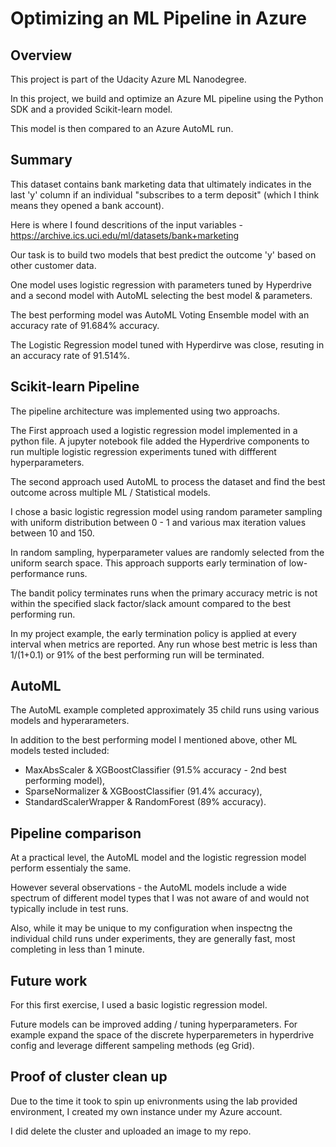 # Optimizing an ML Pipeline in Azure

## Overview
This project is part of the Udacity Azure ML Nanodegree.

In this project, we build and optimize an Azure ML pipeline using the Python SDK and a provided Scikit-learn model.

This model is then compared to an Azure AutoML run.

## Summary

This dataset contains bank marketing data that ultimately indicates in the last 'y' column if an individual "subscribes to a term deposit" (which I think means they opened a bank account).

Here is where I found descritions of the input variables - https://archive.ics.uci.edu/ml/datasets/bank+marketing

Our task is to build two models that best predict the outcome 'y' based on other customer data.  

One model uses logistic regression with parameters tuned by Hyperdrive and a second model with AutoML selecting the best model & parameters.
 
The best performing model was AutoML Voting Ensemble model with an accuracy rate of 91.684% accuracy.  

The Logistic Regression model tuned with Hyperdirve was close, resuting in an accuracy rate of 91.514%.

## Scikit-learn Pipeline

The pipeline architecture was implemented using two approachs.  

The First approach used a logistic regression model implemented in a python file.  A jupyter notebook file added the Hyperdrive components to run multiple logistic regression experiments tuned with diffferent hyperparameters.    

The second approach used AutoML to process the dataset and find the best outcome across multiple ML / Statistical models.  

I chose a basic logistic regression model using random parameter sampling with uniform distribution between 0 - 1 and various max iteration values between 10 and 150.  

In random sampling, hyperparameter values are randomly selected from the uniform search space.  This approach supports early termination of low-performance runs. 

The bandit policy terminates runs when the primary accuracy metric is not within the specified slack factor/slack amount compared to the best performing run.

In my project example, the early termination policy is applied at every interval when metrics are reported. Any run whose best metric is less than 1/(1+0.1) or 91% of the best performing run will be terminated.


## AutoML

The AutoML example completed approximately 35 child runs using various models and hyperarameters.  

In addition to the best performing model I mentioned above, other ML models tested included:
* MaxAbsScaler & XGBoostClassifier (91.5% accuracy - 2nd best performing model), 
* SparseNormalizer & XGBoostClassifier (91.4% accuracy), 
* StandardScalerWrapper & RandomForest (89% accuracy). 

## Pipeline comparison

At a practical level, the AutoML model and the logistic regression model perform essentialy the same.  

However several observations - the AutoML models include a wide spectrum of different model types that I was not aware of and would not typically include in test runs.  

Also, while it may be unique to my configuration when inspectng the individual child runs under experiments, they are generally fast, most completing in less than 1 minute.  

## Future work

For this first exercise, I used a basic logistic regression model.  

Future models can be improved adding / tuning hyperparameters. For example expand the space of the discrete hyperparemeters in hyperdrive config and leverage different sampeling methods (eg Grid).  


## Proof of cluster clean up

Due to the time it took to spin up enivronments using the lab provided environment, I created my own instance under my Azure account. 

I did delete the cluster and uploaded an image to my repo.
